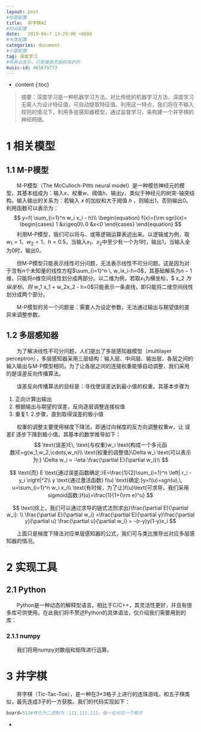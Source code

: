```yaml
---
layout: post
#标题配置
title:  井字棋AI
#时间配置
date:   2019-04-7 13:29:00 +0800
#大类配置
categories: document
#小类配置
tag: 深度学习
#网易云音乐，只能播放无版权保护的
music-id: 465675773
---
```


* content
{:toc}
>摘要：深度学习是一种机器学习方法。对比传统的机器学习方法，深度学习无需人为设计特征值，可自动提取特征值。利用这一特点，我们将在不输入规则的情况下，利用多层感知器模型，通过监督学习，来构建一个井字棋的神经网络。



# 1 相关模型

## 1.1 M-P模型

&emsp;&emsp;M-P模型（The McCulloch-Pitts neural model）是一种模仿神经元的模型，其基本组成为：输入$x$、权重$w$、阈值$h$、输出$y$，类似于神经元的树突-轴突结构。输入输出的关系为：若输入 $x$ 的加权和大于阈值 $h$ ，则输出$1$，否则输出$0$。利用函数可以表示为：
$$
y=f( \sum_{i=1}^n w_i x_i - h)\\
\begin{equation}
f(x)={\rm sgn}(x)= 
\begin{cases}
1 &x\geq0\\
0 &x<0
\end{cases}
\end{equation}
$$
&emsp;&emsp;利用M-P模型，我们可以将与、或等逻辑运算表述出来。以逻辑或为例，取$w_1=1$、$w_2=1$、$h=0.5$，当输入$x_1$、$x_2$中至少有一个为$1$时，输出$1$，当输入全为$0$时，输出$0$。

&emsp;&emsp;但M-P模型只能表示线性可分问题，无法表示线性不可分问题。这是因为对于含有$n$个未知量的线性方程$\sum_{i=1}^n \, w_ix_i-h=0$，其基础解系为$n-1$维，只能将$n$维空间线性划分成两部分。以二维为例，若取$x_1$为横坐标，$ x_2 $为纵坐标，则$ w_1 x_1 + w_2x_2 - h=0$只能表示一条直线，即只能将二维空间线性划分成两个部分。

&emsp;&emsp;M-P模型的另一个问题是：需要人为设定参数，无法通过输出与期望值的差异来调整参数。



## 1.2 多层感知器

&emsp;&emsp;为了解决线性不可分问题，人们提出了多层感知器模型（multilayer perceptron），多层感知器采用三层结构：输入层、中间层、输出层，各层之间的输入输出与M-P模型相同。为了让各层之间的连接权重能够自动调整，我们采用的是误差反向传播算法。

&emsp;&emsp;误差反向传播算法的目标是：寻找使误差达到最小值的权重。其基本步骤为

1. 正向计算出输出
2. 根据输出与期望的误差，反向逐层调整连接权值
3. 重复1. 2.步骤，直到取得误差的极小值

&emsp;&emsp;权重的调整主要使用梯度下降法，即通过向梯度的反方向调整权重$w$，让 误差$E$ 逐步下降到极小值。其基本的数学推导如下：
$$
\text{误差}E\, \text{与权重}w_i \text{构成一个多元函数}E=g(w_1,w_2,\cdots,w_n)\\
\text{权重的调整值}\Delta w_i \text{可以表示为:} \Delta w_i = -\eta \frac{\partial E}{\partial w_i}\\
$$

$$
\text{而} E \text{通过误差函数确定:}E=\frac{1}{2}\sum_{i=1}^n \left| r_i - y_i \right|^2\\
y \text{通过激活函数} f(u) \text{确定:}y=f(u)=sgn(u),\, u=\sum_{i=1}^n w_i x_i\\
\text{有时候，为了让}f(u)\text{可求导，我们采用sigmoid函数:}f(u)=\frac{1}{1+{\rm e}^u}
$$

$$
\text{综上，我们可以通过求导的链式法则求出}\frac{\partial E}{\partial w_i}: \\
\frac{\partial E}{\partial w_i} =\frac{\partial E}{\partial y}\frac{\partial y}{\partial u} \frac{\partial u}{\partial w_i} = -(r-y)y(1-y)x_i
$$

&emsp;&emsp;上面只是梯度下降法对应单层感知器的公式，我们可与类比推导出对应多层感知器的情况。



# 2 实现工具

## 2.1 Python

&emsp;&emsp;Python是一种动态的解释型语言。相比于C/C++，其灵活性更好，并且有很多库可供使用。在此我们将不赘述Python的具体语法，仅介绍我们需要用到的库：



### 2.1.1 numpy

&emsp;&emsp;我们将用numpy对数组和矩阵进行运算。



# 3 井字棋

&emsp;&emsp;井字棋（Tic-Tac-Toe），是一种在3*3格子上进行的连珠游戏，和五子棋类似，最先连成3子的一方获胜。我们的代码实现如下：

~~~python
board=511#转化为二进制为：111,111,111，每一位对应一个格子

~~~

-